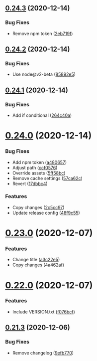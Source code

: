 ## [0.24.3](https://github.com/willclark/cuddly-disco/compare/v0.24.2...v0.24.3) (2020-12-14)


### Bug Fixes

* Remove npm token ([2eb719f](https://github.com/willclark/cuddly-disco/commit/2eb719f493c44d5f110bba6352c55a038e4641b6))

## [0.24.2](https://github.com/willclark/cuddly-disco/compare/v0.24.1...v0.24.2) (2020-12-14)


### Bug Fixes

* Use node@v2-beta ([85892e5](https://github.com/willclark/cuddly-disco/commit/85892e596ea8e74be9083c03dde68d101a086f00))

## [0.24.1](https://github.com/willclark/cuddly-disco/compare/v0.24.0...v0.24.1) (2020-12-14)


### Bug Fixes

* Add if conditional ([264c40a](https://github.com/willclark/cuddly-disco/commit/264c40add8028279ed581db85762bcd0b5118384))

# [0.24.0](https://github.com/willclark/cuddly-disco/compare/v0.23.0...v0.24.0) (2020-12-14)


### Bug Fixes

* Add npm token ([a480657](https://github.com/willclark/cuddly-disco/commit/a4806573bea164fb90ec6e0b9fd3513524330b7d))
* Adjust path ([ccf0576](https://github.com/willclark/cuddly-disco/commit/ccf057617beb8d20f48c27d806f152c4c4cb65f4))
* Override assets ([5ff58bc](https://github.com/willclark/cuddly-disco/commit/5ff58bcc9c2d0de0e85c4cd4d362781e9ca099ad))
* Remove cache settings ([57ca62c](https://github.com/willclark/cuddly-disco/commit/57ca62c43284418dd0461d47a19da112c05693c5))
* Revert ([17dbbc4](https://github.com/willclark/cuddly-disco/commit/17dbbc4bb223c1a0cd37518d039f99192a9f3d75))


### Features

* Copy changes ([2c5cc97](https://github.com/willclark/cuddly-disco/commit/2c5cc977e02305bed79fc5f22da3d127a9416c4b))
* Update release config ([48f9c55](https://github.com/willclark/cuddly-disco/commit/48f9c551a2135db2c76abb0b60e3324c412c9425))

# [0.23.0](https://github.com/willclark/cuddly-disco/compare/v0.22.0...v0.23.0) (2020-12-07)


### Features

* Change title ([a3c22e5](https://github.com/willclark/cuddly-disco/commit/a3c22e54f977a5474ea6d0d2ec17a642e53414e3))
* Copy changes ([4a462af](https://github.com/willclark/cuddly-disco/commit/4a462afd7a79db729823a3fe6a2bdf5243f1e7ff))

# [0.22.0](https://github.com/willclark/cuddly-disco/compare/v0.21.3...v0.22.0) (2020-12-07)


### Features

* Include VERSION.txt ([f076bcf](https://github.com/willclark/cuddly-disco/commit/f076bcf777eed1d2fad5058979c0c1378f0987a4))

## [0.21.3](https://github.com/willclark/cuddly-disco/compare/v0.21.2...v0.21.3) (2020-12-06)


### Bug Fixes

* Remove changelog ([9efb770](https://github.com/willclark/cuddly-disco/commit/9efb77027a70cede940d65f18101c03bfac198bf))
